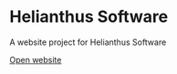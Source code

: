 # Helianthus Software
A website project for Helianthus Software

<a href="https://kenjiiiiiie.github.io/helianthuses/" target="_blank">Open website</a>
